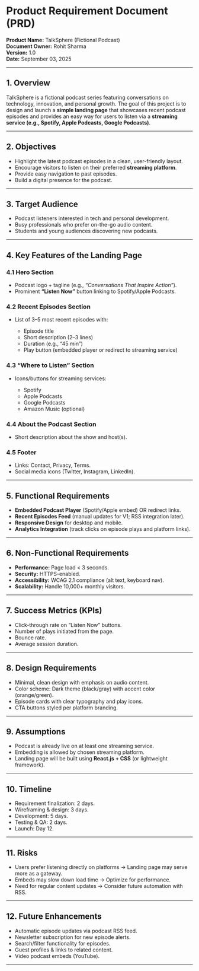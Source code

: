 # **Product Requirement Document (PRD)**

**Product Name:** TalkSphere (Fictional Podcast)  
**Document Owner:** Rohit Sharma  
**Version:** 1.0  
**Date:** September 03, 2025

---

## 1. **Overview**

TalkSphere is a fictional podcast series featuring conversations on technology, innovation, and personal growth. The goal of this project is to design and launch a **simple landing page** that showcases recent podcast episodes and provides an easy way for users to listen via a **streaming service (e.g., Spotify, Apple Podcasts, Google Podcasts)**.

---

## 2. **Objectives**

* Highlight the latest podcast episodes in a clean, user-friendly layout.
* Encourage visitors to listen on their preferred **streaming platform**.
* Provide easy navigation to past episodes.
* Build a digital presence for the podcast.

---

## 3. **Target Audience**

* Podcast listeners interested in tech and personal development.
* Busy professionals who prefer on-the-go audio content.
* Students and young audiences discovering new podcasts.

---

## 4. **Key Features of the Landing Page**

### 4.1 Hero Section

* Podcast logo + tagline (e.g., *“Conversations That Inspire Action”*).
* Prominent **“Listen Now”** button linking to Spotify/Apple Podcasts.

### 4.2 Recent Episodes Section

* List of 3–5 most recent episodes with:

    * Episode title
    * Short description (2–3 lines)
    * Duration (e.g., “45 min”)
    * Play button (embedded player or redirect to streaming service)

### 4.3 “Where to Listen” Section

* Icons/buttons for streaming services:

    * Spotify
    * Apple Podcasts
    * Google Podcasts
    * Amazon Music (optional)

### 4.4 About the Podcast Section

* Short description about the show and host(s).

### 4.5 Footer

* Links: Contact, Privacy, Terms.
* Social media icons (Twitter, Instagram, LinkedIn).

---

## 5. **Functional Requirements**

* **Embedded Podcast Player** (Spotify/Apple embed) OR redirect links.
* **Recent Episodes Feed** (manual updates for V1; RSS integration later).
* **Responsive Design** for desktop and mobile.
* **Analytics Integration** (track clicks on episode plays and platform links).

---

## 6. **Non-Functional Requirements**

* **Performance:** Page load < 3 seconds.
* **Security:** HTTPS-enabled.
* **Accessibility:** WCAG 2.1 compliance (alt text, keyboard nav).
* **Scalability:** Handle 10,000+ monthly visitors.

---

## 7. **Success Metrics (KPIs)**

* Click-through rate on “Listen Now” buttons.
* Number of plays initiated from the page.
* Bounce rate.
* Average session duration.

---

## 8. **Design Requirements**

* Minimal, clean design with emphasis on audio content.
* Color scheme: Dark theme (black/gray) with accent color (orange/green).
* Episode cards with clear typography and play icons.
* CTA buttons styled per platform branding.

---

## 9. **Assumptions**

* Podcast is already live on at least one streaming service.
* Embedding is allowed by chosen streaming platform.
* Landing page will be built using **React.js + CSS** (or lightweight framework).

---

## 10. **Timeline**

* Requirement finalization: 2 days.
* Wireframing & design: 3 days.
* Development: 5 days.
* Testing & QA: 2 days.
* Launch: Day 12.

---

## 11. **Risks**

* Users prefer listening directly on platforms → Landing page may serve more as a gateway.
* Embeds may slow down load time → Optimize for performance.
* Need for regular content updates → Consider future automation with RSS.

---

## 12. **Future Enhancements**

* Automatic episode updates via podcast RSS feed.
* Newsletter subscription for new episode alerts.
* Search/filter functionality for episodes.
* Guest profiles & links to related content.
* Video podcast embeds (YouTube).

---

